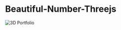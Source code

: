 # Beautiful-Number-Threejs
![3D Portfolio](https://github.com/edward7770/Beautiful-Number-Threejs/blob/main/public/demo.png)
